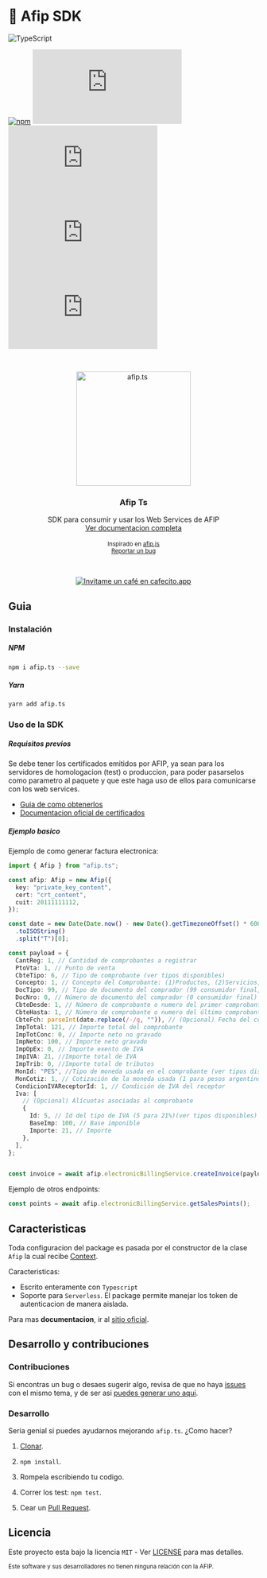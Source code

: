 # 🚀 Afip SDK

![TypeScript](https://img.shields.io/badge/typescript-%23007ACC.svg?style=for-the-badge&logo=typescript&logoColor=white)

[![npm](https://img.shields.io/npm/v/afip.ts.svg?style=flat-square)](https://npmjs.org/package/afip.ts)
![GitHub Repo stars](https://img.shields.io/github/stars/ralcorta/afip.ts)
![GitHub code size in bytes](https://img.shields.io/github/languages/code-size/ralcorta/afip.ts)
![GitHub](https://img.shields.io/github/license/ralcorta/afip.ts)
![npm](https://img.shields.io/npm/dt/afip.ts)


<br />
<p align="center">
  <a href="https://github.com/ralcorta/afip.ts">
    <img src="https://user-images.githubusercontent.com/19806540/198080937-468e851b-2ae4-40a7-b2c5-cb929ff7749a.png" alt="afip.ts" width="230">
  </a>

  <h3 align="center">Afip Ts</h3>

  <p align="center">
    SDK para consumir y usar los Web Services de AFIP
    <br />
    <a href="https://ralcorta.github.io/afip.ts">Ver documentacion completa</a>
    <br />
    <br />
    <small> 
        Inspirado en <a href="https://github.com/AfipSDK/afip.js">afip.js</a> 
      <br />
      <a href="https://github.com/ralcorta/afip.ts/issues">Reportar un bug</a>
    </small>
  </p>
</p>


<br />
<p align="center">
<a href='https://cafecito.app/rodrigoalcorta' rel='noopener' target='_blank'><img srcset='https://cdn.cafecito.app/imgs/buttons/button_5.png 1x, https://cdn.cafecito.app/imgs/buttons/button_5_2x.png 2x, https://cdn.cafecito.app/imgs/buttons/button_5_3.75x.png 3.75x' src='https://cdn.cafecito.app/imgs/buttons/button_5.png' alt='Invitame un café en cafecito.app' /></a>
</p>

## Guia

### Instalación

##### NPM

```sh
npm i afip.ts --save
```

##### Yarn

```sh
yarn add afip.ts
```

### Uso de la SDK

##### Requisitos previos

Se debe tener los certificados emitidos por AFIP, ya sean para los servidores de homologacion (test) o produccion, para poder pasarselos como parametro al paquete y que este haga uso de ellos para comunicarse con los web services.

- [Guia de como obtenerlos](https://ralcorta.github.io/afip.ts../public/tutorial/enable_testing_certificates.html)
- [Documentacion oficial de certificados](https://www.afip.gob.ar/ws/documentacion/certificados.asp)

##### Ejemplo basico

Ejemplo de como generar factura electronica:

```ts
import { Afip } from "afip.ts";

const afip: Afip = new Afip({
  key: "private_key_content",
  cert: "crt_content",
  cuit: 20111111112,
});

const date = new Date(Date.now() - new Date().getTimezoneOffset() * 60000)
  .toISOString()
  .split("T")[0];

const payload = {
  CantReg: 1, // Cantidad de comprobantes a registrar
  PtoVta: 1, // Punto de venta
  CbteTipo: 6, // Tipo de comprobante (ver tipos disponibles)
  Concepto: 1, // Concepto del Comprobante: (1)Productos, (2)Servicios, (3)Productos y Servicios
  DocTipo: 99, // Tipo de documento del comprador (99 consumidor final, ver tipos disponibles)
  DocNro: 0, // Número de documento del comprador (0 consumidor final)
  CbteDesde: 1, // Número de comprobante o numero del primer comprobante en caso de ser mas de uno
  CbteHasta: 1, // Número de comprobante o numero del último comprobante en caso de ser mas de uno
  CbteFch: parseInt(date.replace(/-/g, "")), // (Opcional) Fecha del comprobante (yyyymmdd) o fecha actual si es nulo
  ImpTotal: 121, // Importe total del comprobante
  ImpTotConc: 0, // Importe neto no gravado
  ImpNeto: 100, // Importe neto gravado
  ImpOpEx: 0, // Importe exento de IVA
  ImpIVA: 21, //Importe total de IVA
  ImpTrib: 0, //Importe total de tributos
  MonId: "PES", //Tipo de moneda usada en el comprobante (ver tipos disponibles)('PES' para pesos argentinos)
  MonCotiz: 1, // Cotización de la moneda usada (1 para pesos argentinos)
  CondicionIVAReceptorId: 1, // Condición de IVA del receptor
  Iva: [
    // (Opcional) Alícuotas asociadas al comprobante
    {
      Id: 5, // Id del tipo de IVA (5 para 21%)(ver tipos disponibles)
      BaseImp: 100, // Base imponible
      Importe: 21, // Importe
    },
  ],
};


const invoice = await afip.electronicBillingService.createInvoice(payload);

```

Ejemplo de otros endpoints:
```ts
const points = await afip.electronicBillingService.getSalesPoints();
```

## Caracteristicas

Toda configuracion del package es pasada por el constructor de la clase `Afip` la cual recibe [Context](https://www.afipts.com/guide/config.html).

Caracteristicas:
- Escrito enteramente con `Typescript`
- Soporte para `Serverless`. El package permite manejar los token de autenticacion de manera aislada. 

Para mas <strong>documentacion</strong>, ir al [sitio oficial](https://ralcorta.github.io/afip.ts).

## Desarrollo y contribuciones

### Contribuciones

Si encontras un bug o desaes sugerir algo, revisa de que no haya [issues](https://github.com/ralcorta/afip.ts/issues) con el mismo tema, y de ser asi [puedes generar uno aqui](https://github.com/ralcorta/afip.ts/issues/new).

### Desarrollo

Seria genial si puedes ayudarnos mejorando `afip.ts`. ¿Como hacer?

1. [Clonar](https://github.com/ralcorta/afip.ts).

2. `npm install`.

3. Rompela escribiendo tu codigo.

4. Correr los test: `npm test`.

5. Cear un [Pull Request](https://github.com/ralcorta/afip.ts/compare).

## Licencia

Este proyecto esta bajo la licencia `MIT` - Ver [LICENSE](LICENSE) para mas detalles.

<small>
Este software y sus desarrolladores no tienen ninguna relación con la AFIP.
</small>

